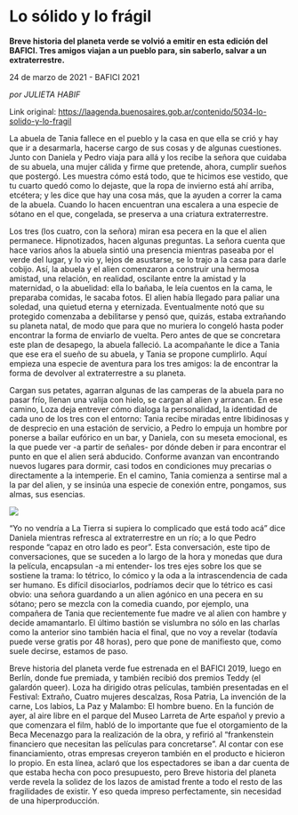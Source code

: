 # Lo sólido y lo frágil

**Breve historia del planeta verde se volvió a emitir en esta edición del BAFICI. Tres amigos viajan a un pueblo para, sin saberlo, salvar a un extraterrestre.**

24 de marzo de 2021 - BAFICI 2021

_por JULIETA HABIF_

Link original: https://laagenda.buenosaires.gob.ar/contenido/5034-lo-solido-y-lo-fragil



La abuela de Tania fallece en el pueblo y la casa en que ella se crió y hay que ir a desarmarla, hacerse cargo de sus cosas y de algunas cuestiones. Junto con Daniela y Pedro viaja para allá y los recibe la señora que cuidaba de su abuela, una mujer cálida y firme que pretende, ahora, cumplir sueños que postergó. Les muestra cómo está todo, que te hicimos ese vestido, que tu cuarto quedó como lo dejaste, que la ropa de invierno está ahí arriba, etcétera; y les dice que hay una cosa más, que la ayuden a correr la cama de la abuela. Cuando lo hacen encuentran una escalera a una especie de sótano en el que, congelada, se preserva a una criatura extraterrestre.




Los tres (los cuatro, con la señora) miran esa pecera en la que el alien permanece. Hipnotizados, hacen algunas preguntas. La señora cuenta que hace varios años la abuela sintió una presencia mientras paseaba por el verde del lugar, y lo vio y, lejos de asustarse, se lo trajo a la casa para darle cobijo. Así, la abuela y el alien comenzaron a construir una hermosa amistad, una relación, en realidad, oscilante entre la amistad y la maternidad, o la abuelidad: ella lo bañaba, le leía cuentos en la cama, le preparaba comidas, le sacaba fotos. El alien había llegado para paliar una soledad, una quietud eterna y eternizada. Eventualmente notó que su protegido comenzaba a debilitarse y pensó que, quizás, estaba extrañando su planeta natal, de modo que para que no muriera lo congeló hasta poder encontrar la forma de enviarlo de vuelta. Pero antes de que se concretara este plan de desapego, la abuela falleció. La acompañante le dice a Tania que ese era el sueño de su abuela, y Tania se propone cumplirlo. Aquí empieza una especie de aventura para los tres amigos: la de encontrar la forma de devolver al extraterrestre a su planeta.




Cargan sus petates, agarran algunas de las camperas de la abuela para no pasar frío, llenan una valija con hielo, se cargan al alien y arrancan. En ese camino, Loza deja entrever cómo dialoga la personalidad, la identidad de cada uno de los tres con el entorno: Tania recibe miradas entre libidinosas y de desprecio en una estación de servicio, a Pedro lo empuja un hombre por ponerse a bailar eufórico en un bar, y Daniela, con su meseta emocional, es la que puede ver -a partir de señales- por dónde deben ir para encontrar el punto en que el alien será abducido. Conforme avanzan van encontrando nuevos lugares para dormir, casi todos en condiciones muy precarias o directamente a la intemperie. En el camino, Tania comienza a sentirse mal a la par del alien, y se insinúa una especie de conexión entre, pongamos, sus almas, sus esencias.




[![](https://img.youtube.com/vi/mjvUt_VdBEA/0.jpg)](https://www.youtube.com/watch?v=mjvUt_VdBEA)




“Yo no vendría a La Tierra si supiera lo complicado que está todo acá” dice Daniela mientras refresca al extraterrestre en un río; a lo que Pedro responde “capaz en otro lado es peor”. Esta conversación, este tipo de conversaciones, que se suceden a lo largo de la hora y monedas que dura la película, encapsulan -a mi entender- los tres ejes sobre los que se sostiene la trama: lo tétrico, lo cómico y la oda a la intrascendencia de cada ser humano. Es difícil disociarlos, podríamos decir que lo tétrico es casi obvio: una señora guardando a un alien agónico en una pecera en su sótano; pero se mezcla con la comedia cuando, por ejemplo, una compañera de Tania que recientemente fue madre ve al alien con hambre y decide amamantarlo. El último bastión se vislumbra no sólo en las charlas como la anterior sino también hacia el final, que no voy a revelar (todavía puede verse gratis por 48 horas), pero que pone de manifiesto que, como suele decirse, estamos de paso.




Breve historia del planeta verde fue estrenada en el BAFICI 2019, luego en Berlín, donde fue premiada, y también recibió dos premios Teddy (el galardón queer). Loza ha dirigido otras películas, también presentadas en el Festival: Extraño, Cuatro mujeres descalzas, Rosa Patria, La invención de la carne, Los labios, La Paz y Malambo: El hombre bueno. En la función de ayer, al aire libre en el parque del Museo Larreta de Arte español y previo a que comenzara el film, habló de lo importante que fue el otorgamiento de la Beca Mecenazgo para la realización de la obra, y refirió al “frankenstein financiero que necesitan las películas para concretarse”. Al contar con ese financiamiento, otras empresas creyeron también en el producto e hicieron lo propio. En esta línea, aclaró que los espectadores se iban a dar cuenta de que estaba hecha con poco presupuesto, pero Breve historia del planeta verde revela la solidez de los lazos de amistad frente a todo el resto de las fragilidades de existir. Y eso queda impreso perfectamente, sin necesidad de una hiperproducción.




